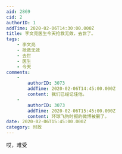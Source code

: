 ```yaml
---
aid: 2869
cid: 2
authorID: 1
addTime: 2020-02-06T14:30:00.000Z
title: 李文亮医生今天抢救无效，去世了。
tags:
    - 李文亮
    - 抢救无效
    - 去世
    - 医生
    - 今天
comments:
    -
        authorID: 3073
        addTime: 2020-02-06T14:45:00.000Z
        content: 我们已经记住他。
    -
        authorID: 3073
        addTime: 2020-02-06T15:45:00.000Z
        content: 环球飞狗时报的微博被删了。
date: 2020-02-06T15:45:00.000Z
category: 时政
---
```


哎，难受

